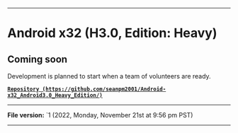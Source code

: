 
***

# Android x32 (H3.0, Edition: Heavy)

## Coming soon

Development is planned to start when a team of volunteers are ready.

**[`Repository (https://github.com/seanpm2001/Android-x32_Android3.0_Heavy_Edition/)`](https://github.com/seanpm2001/Android-x64_Android3.0_Heavy_Edition/)**

***

**File version:** `1 (2022, Monday, November 21st at 9:56 pm PST)

***
